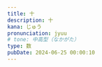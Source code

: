 ```yaml
---
title: 十
description: 十
kana: じゅう
pronunciation: jyuu
# tone: 中高型（なかがた）
type: 数
pubDate: 2024-06-25 00:00:10
---
```

